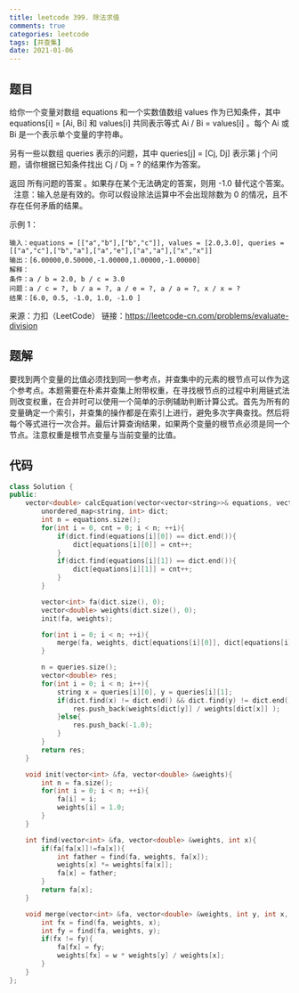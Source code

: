 ```yaml
---
title: leetcode 399. 除法求值
comments: true
categories: leetcode
tags: [并查集]
date: 2021-01-06
---
```


## 题目
给你一个变量对数组 equations 和一个实数值数组 values 作为已知条件，其中 equations[i] = [Ai, Bi] 和 values[i] 共同表示等式 Ai / Bi = values[i] 。每个 Ai 或 Bi 是一个表示单个变量的字符串。

另有一些以数组 queries 表示的问题，其中 queries[j] = [Cj, Dj] 表示第 j 个问题，请你根据已知条件找出 Cj / Dj = ? 的结果作为答案。

返回 所有问题的答案 。如果存在某个无法确定的答案，则用 -1.0 替代这个答案。
 
注意：输入总是有效的。你可以假设除法运算中不会出现除数为 0 的情况，且不存在任何矛盾的结果。

示例 1：
```
输入：equations = [["a","b"],["b","c"]], values = [2.0,3.0], queries = [["a","c"],["b","a"],["a","e"],["a","a"],["x","x"]]
输出：[6.00000,0.50000,-1.00000,1.00000,-1.00000]
解释：
条件：a / b = 2.0, b / c = 3.0
问题：a / c = ?, b / a = ?, a / e = ?, a / a = ?, x / x = ?
结果：[6.0, 0.5, -1.0, 1.0, -1.0 ]
```
来源：力扣（LeetCode）
链接：https://leetcode-cn.com/problems/evaluate-division

## 题解
要找到两个变量的比值必须找到同一参考点，并查集中的元素的根节点可以作为这个参考点。本题需要在朴素并查集上附带权重，在寻找根节点的过程中利用链式法则改变权重，在合并时可以使用一个简单的示例辅助判断计算公式。首先为所有的变量确定一个索引，并查集的操作都是在索引上进行，避免多次字典查找。然后将每个等式进行一次合并。最后计算查询结果，如果两个变量的根节点必须是同一个节点。注意权重是根节点变量与当前变量的比值。

## 代码
```cpp 
class Solution {
public:
    vector<double> calcEquation(vector<vector<string>>& equations, vector<double>& values, vector<vector<string>>& queries) {
        unordered_map<string, int> dict;
        int n = equations.size();
        for(int i = 0, cnt = 0; i < n; ++i){
            if(dict.find(equations[i][0]) == dict.end()){
                dict[equations[i][0]] = cnt++;
            }
            if(dict.find(equations[i][1]) == dict.end()){
                dict[equations[i][1]] = cnt++;
            }
        }

        vector<int> fa(dict.size(), 0);
        vector<double> weights(dict.size(), 0);
        init(fa, weights);

        for(int i = 0; i < n; ++i){
            merge(fa, weights, dict[equations[i][0]], dict[equations[i][1]], values[i]);
        }

        n = queries.size();
        vector<double> res;
        for(int i = 0; i < n; i++){
            string x = queries[i][0], y = queries[i][1];
            if(dict.find(x) != dict.end() && dict.find(y) != dict.end() &&find(fa, weights, dict[x]) == find(fa, weights, dict[y])){
                res.push_back(weights[dict[y]] / weights[dict[x]] );
            }else{
                res.push_back(-1.0);
            }
        }
        return res;
    }

    void init(vector<int> &fa, vector<double> &weights){
        int n = fa.size();
        for(int i = 0; i < n; ++i){
            fa[i] = i;
            weights[i] = 1.0;
        }
    }

    int find(vector<int> &fa, vector<double> &weights, int x){
        if(fa[fa[x]]!=fa[x]){
            int father = find(fa, weights, fa[x]);
            weights[x] *= weights[fa[x]];
            fa[x] = father;
        }
        return fa[x];
    }

    void merge(vector<int> &fa, vector<double> &weights, int y, int x, double w){
        int fx = find(fa, weights, x);
        int fy = find(fa, weights, y);
        if(fx != fy){
            fa[fx] = fy;
            weights[fx] = w * weights[y] / weights[x];
        }
    }
};
```